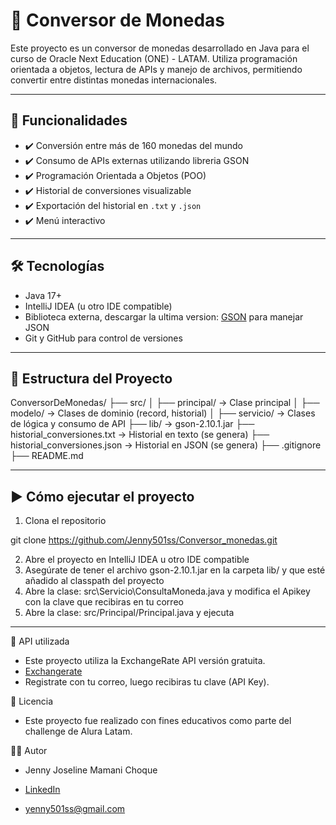 # 💱 Conversor de Monedas

Este proyecto es un conversor de monedas desarrollado en Java para el curso de Oracle Next Education (ONE) - LATAM. 
Utiliza programación orientada a objetos, lectura de APIs y manejo de archivos, permitiendo convertir entre distintas monedas internacionales.

---

## 🚀 Funcionalidades

- ✔️ Conversión entre más de 160 monedas del mundo
- ✔️ Consumo de APIs externas utilizando libreria GSON
- ✔️ Programación Orientada a Objetos (POO)
- ✔️ Historial de conversiones visualizable
- ✔️ Exportación del historial en `.txt` y `.json`
- ✔️ Menú interactivo

---

## 🛠 Tecnologías

- Java 17+  
- IntelliJ IDEA (u otro IDE compatible)
- Biblioteca externa, descargar la ultima version: [GSON](https://mvnrepository.com/artifact/com.google.code.gson/gson) para manejar JSON  
- Git y GitHub para control de versiones
  
---

## 📂 Estructura del Proyecto

ConversorDeMonedas/
├── src/
│ ├── principal/ → Clase principal
│ ├── modelo/ → Clases de dominio (record, historial)
│ ├── servicio/ → Clases de lógica y consumo de API
├── lib/ → gson-2.10.1.jar
├── historial_conversiones.txt → Historial en texto (se genera)
├── historial_conversiones.json → Historial en JSON (se genera)
├── .gitignore
├── README.md

---

## ▶️ Cómo ejecutar el proyecto

1. Clona el repositorio

git clone https://github.com/Jenny501ss/Conversor_monedas.git

2. Abre el proyecto en IntelliJ IDEA u otro IDE compatible
3. Asegúrate de tener el archivo gson-2.10.1.jar en la carpeta lib/ y que esté añadido al classpath del proyecto
4. Abre la clase: src\Servicio\ConsultaMoneda.java y modifica el Apikey con la clave que recibiras en tu correo
5. Abre la clase: src/Principal/Principal.java y ejecuta

---
📡 API utilizada
- Este proyecto utiliza la ExchangeRate API versión gratuita.
- [Exchangerate](https://www.exchangerate-api.com/)
- Registrate con tu correo, luego recibiras tu clave (API Key).

📝 Licencia
- Este proyecto fue realizado con fines educativos como parte del challenge de Alura Latam.

👩‍💻 Autor
- Jenny Joseline Mamani Choque


- [LinkedIn](https://www.linkedin.com/in/jenny-joseline-mamani-choque-07963593/)
- yenny501ss@gmail.com
